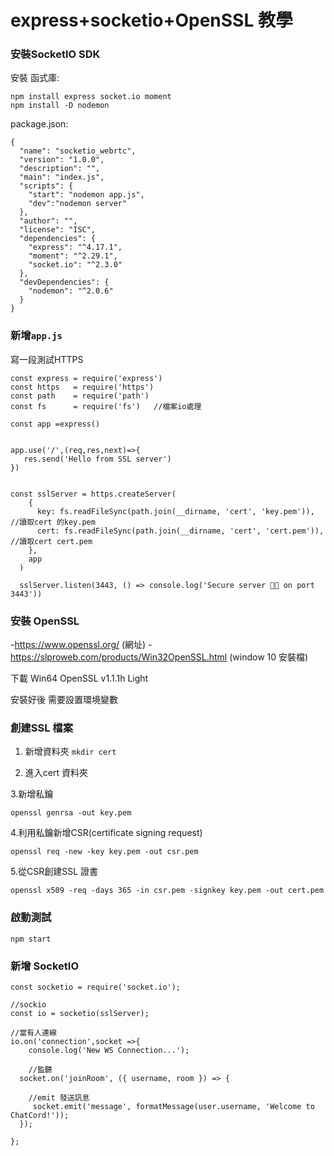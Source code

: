 # express+socketio+OpenSSL 教學

### 安裝SocketIO SDK
安裝 函式庫:

    npm install express socket.io moment
    npm install -D nodemon
    
package.json:

    {
      "name": "socketio_webrtc",
      "version": "1.0.0",
      "description": "",
      "main": "index.js",
      "scripts": {
        "start": "nodemon app.js",
        "dev":"nodemon server"
      },
      "author": "",
      "license": "ISC",
      "dependencies": {
        "express": "^4.17.1",
        "moment": "^2.29.1",
        "socket.io": "^2.3.0"
      },
      "devDependencies": {
        "nodemon": "^2.0.6"
      }
    }



### 新增`app.js`

寫一段測試HTTPS

    const express = require('express')
    const https   = require('https')
    const path    = require('path')
    const fs      = require('fs')   //檔案io處理

    const app =express()


    app.use('/',(req,res,next)=>{
       res.send('Hello from SSL server')
    })


    const sslServer = https.createServer(
        {
          key: fs.readFileSync(path.join(__dirname, 'cert', 'key.pem')),  //讀取cert 的key.pem
          cert: fs.readFileSync(path.join(__dirname, 'cert', 'cert.pem')),  //讀取cert cert.pem
        },
        app
      )

      sslServer.listen(3443, () => console.log('Secure server 🚀🔑 on port 3443'))
    



### 安裝 OpenSSL

 -https://www.openssl.org/ (網址)
 -https://slproweb.com/products/Win32OpenSSL.html (window 10 安裝檔)

下載 Win64 OpenSSL v1.1.1h Light

安裝好後 需要設置環境變數




### 創建SSL 檔案

1. 新增資料夾
  `mkdir cert`


  
2. 進入cert 資料夾

3.新增私鑰

`openssl genrsa -out key.pem`
  
4.利用私鑰新增CSR(certificate signing request)  

`openssl req -new -key key.pem -out csr.pem`
    
5.從CSR創建SSL 證書

`openssl x509 -req -days 365 -in csr.pem -signkey key.pem -out cert.pem`



### 啟動測試
 `npm start`


### 新增 SocketIO

    const socketio = require('socket.io');
    
    //sockio
    const io = socketio(sslServer);
    
    //當有人連線
    io.on('connection',socket =>{
        console.log('New WS Connection...');
        
        //監聽
      socket.on('joinRoom', ({ username, room }) => {
      
        //emit 發送訊息
         socket.emit('message', formatMessage(user.username, 'Welcome to ChatCord!'));
      });
        
    };

